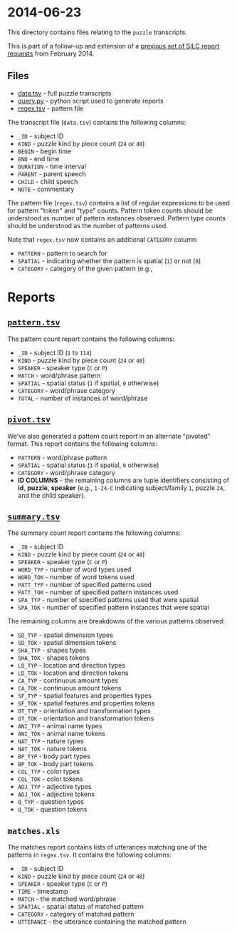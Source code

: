 # 2014-06-23 

This directory contains files relating to the `puzzle` transcripts.

This is part of a follow-up and extension of a [previous set of SILC report
requests](https://github.com/joyrexus/silc/tree/master/reports/joanna/2014-02-28) from February 2014.


## Files

* [data.tsv](data.tsv) - full puzzle transcripts
* [query.py](query.py) - python script used to generate reports
* [regex.tsv](../../regex.tsv) - pattern file

The transcript file (`data.tsv`) contains the following columns:

* `_ID` - subject ID
* `KIND` - puzzle kind by piece count (`24` or `48`)
* `BEGIN` - begin time
* `END` - end time
* `DURATION` - time interval
* `PARENT` - parent speech
* `CHILD` - child speech
* `NOTE` - commentary

The pattern file (`regex.tsv`) contains a list of regular expressions to be used for pattern "token" and "type" counts. Pattern token counts should be understood as number of pattern instances observed. Pattern type counts should be understood as the number of patterns used.  

Note that `regex.tsv` now contains an additional `CATEGORY` column:

* `PATTERN` - pattern to search for
* `SPATIAL` - indicating whether the pattern is spatial (`1`) or not (`0`)
* `CATEGORY` - category of the given pattern (e.g., 


# Reports

## [`pattern.tsv`](output/pattern.tsv)

The pattern count report contains the following columns:

* `_ID` - subject ID (`1` to `114`)
* `KIND` - puzzle kind by piece count (`24` or `48`)
* `SPEAKER` - speaker type (`C` or `P`)
* `MATCH` - word/phrase pattern
* `SPATIAL` - spatial status (`1` if spatial, `0` otherwise)
* `CATEGORY` - word/phrase category
* `TOTAL` - number of instances of word/phrase


## [`pivot.tsv`](output/pivot.tsv)

We've also generated a pattern count report in an alternate "pivoted"
format.  This report contains the following columns:

* `PATTERN` - word/phrase pattern
* `SPATIAL` - spatial status (`1` if spatial, `0` otherwise)
* `CATEGORY` - word/phrase category
* **ID COLUMNS** - the remaining columns are tuple identifiers consisting of
  **id**, **puzzle**, **speaker** (e.g., `1-24-C` indicating subject/family
  `1`, puzzle `24`, and the child speaker).


## [`summary.tsv`](output/summary.tsv)

The summary count report contains the following columns:

* `_ID` - subject ID
* `KIND` - puzzle kind by piece count (`24` or `48`)
* `SPEAKER` - speaker type (`C` or `P`)
* `WORD_TYP` - number of word types used
* `WORD_TOK` - number of word tokens used
* `PATT_TYP` - number of specified patterns used
* `PATT_TOK` - number of specified pattern instances used
* `SPA_TYP` - number of specified patterns used that were spatial
* `SPA_TOK` - number of specified pattern instances that were spatial

The remaining columns are breakdowns of the various patterns observed:

* `SD_TYP` - spatial dimension types
* `SD_TOK` - spatial dimension tokens
* `SHA_TYP` - shapes types
* `SHA_TOK` - shapes tokens
* `LD_TYP` - location and direction types
* `LD_TOK` - location and direction tokens
* `CA_TYP` - continuous amount types
* `CA_TOK` - continuous amount tokens
* `SF_TYP` - spatial features and properties types
* `SF_TOK` - spatial features and properties tokens
* `OT_TYP` - orientation and transformation types
* `OT_TOK` - orientation and transformation tokens
* `ANI_TYP` - animal name types
* `ANI_TOK` - animal name tokens
* `NAT_TYP` - nature types
* `NAT_TOK` - nature tokens
* `BP_TYP` - body part types
* `BP_TOK` - body part tokens
* `COL_TYP` - color types
* `COL_TOK` - color tokens
* `ADJ_TYP` - adjective types
* `ADJ_TOK` - adjective tokens
* `Q_TYP` - question types
* `Q_TOK` - question tokens


## `matches.xls`

The matches report contains lists of utterances matching one of the
patterns in `regex.tsv`.  It contains the following columns:

* `_ID` - subject ID
* `KIND` - puzzle kind by piece count (`24` or `48`)
* `SPEAKER` - speaker type (`C` or `P`)
* `TIME` - timestamp
* `MATCH` - the matched word/phrase
* `SPATIAL` - spatial status of matched pattern
* `CATEGORY` - category of matched pattern
* `UTTERANCE` - the utterance containing the matched pattern

